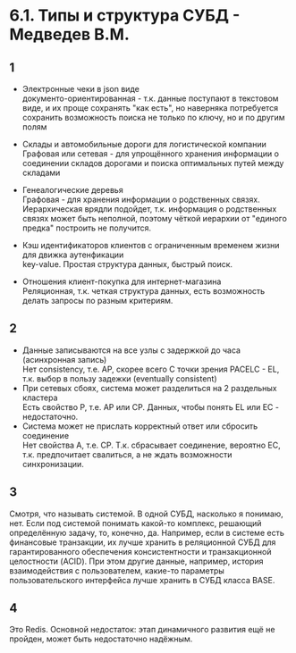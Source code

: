 # 6.1. Типы и структура СУБД - Медведев В.М.
## 1
- Электронные чеки в json виде<br>
документо-ориентированная - т.к. данные поступают в текстовом виде, и их проще сохранять "как есть", но наверняка потребуется сохранить возможность поиска не только по ключу, но и по другим полям

- Склады и автомобильные дороги для логистической компании<br>
Графовая или сетевая - для упрощённого хранения информации о соединении складов дорогами и поиска оптимальных путей между складами 

- Генеалогические деревья<br>
Графовая - для хранения информации о родственных связях. Иерархическая врядли подойдет, т.к. информация о родственных связях может быть неполной, поэтому чёткой иерархии от "единого предка" построить не получится.

- Кэш идентификаторов клиентов с ограниченным временем жизни для движка аутенфикации<br>
key-value. Простая структура данных, быстрый поиск.

- Отношения клиент-покупка для интернет-магазина<br>
Реляционная, т.к. четкая структура данных, есть возможность делать запросы по разным критериям.

## 2
- Данные записываются на все узлы с задержкой до часа (асинхронная запись)<br>
Нет сonsistency, т.е. AP, скорее всего
С точки зрения PACELC - EL, т.к. выбор в пользу задежки (eventually consistent)
- При сетевых сбоях, система может разделиться на 2 раздельных кластера<br>
Есть свойство P, т.е. AP или CP. Данных, чтобы понять EL или EC - недостаточно.
- Система может не прислать корректный ответ или сбросить соединение<br>
Нет свойства A, т.е. CP.
Т.к. сбрасывает соединение, вероятно EC, т.к. предпочитает свалиться, а не ждать возможности синхронизации.

## 3
Смотря, что называть системой. В одной СУБД, насколько я понимаю, нет. Если под системой понимать какой-то комплекс, решающий определённую задачу, то, конечно, да. Например, если в системе есть финансовые транзакции, их лучше хранить в реляционной СУБД для гарантированного обеспечения консистентности и транзакционной целостности (ACID). При этом другие данные, например, история взаимодействия с пользователем, какие-то параметры пользовательского интерфейса лучше хранить в СУБД класса BASE.

## 4
Это Redis. Основной недостаток: этап динамичного развития ещё не пройден, может быть недостаточно надёжным. 
